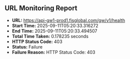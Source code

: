 ## URL Monitoring Report

- **URL:** https://api-gw1-prod1.fisglobal.com/gw/v1/health
- **Start Time:** 2025-09-11T05:20:33.316272
- **End Time:** 2025-09-11T05:20:33.494507
- **Total Time Taken:** 0.178235 seconds
- **HTTP Status Code:** 403
- **Status:** Failure
- **Failure Reason:** HTTP Status Code: 403
